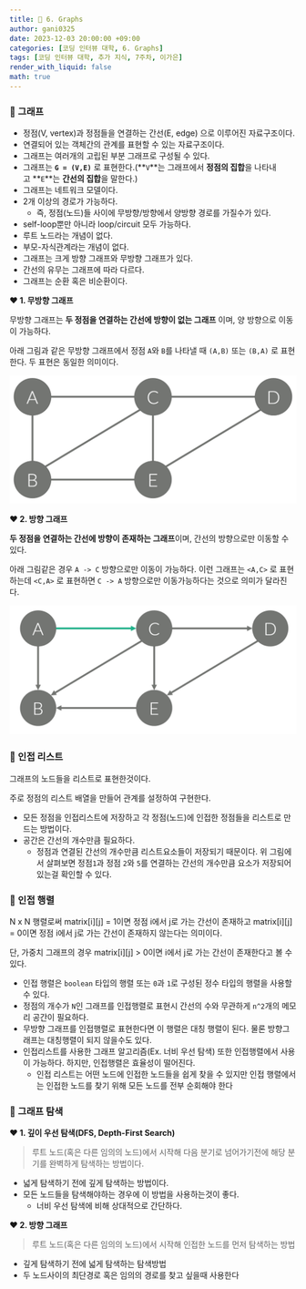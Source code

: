 ```yaml
---
title: 🐢 6. Graphs
author: gani0325
date: 2023-12-03 20:00:00 +09:00
categories: [코딩 인터뷰 대학, 6. Graphs]
tags: [코딩 인터뷰 대학, 추가 지식, 7주차, 이가은]
render_with_liquid: false
math: true
---
```


<h3> 🫧 그래프 </h3>

- 정점(V, vertex)과 정점들을 연결하는 간선(E, edge) 으로 이루어진 자료구조이다.
- 연결되어 있는 객체간의 관계를 표현할 수 있는 자료구조이다.
- 그래프는 여러개의 고립된 부분 그래프로 구성될 수 있다.
- 그래프는 **`G = (V,E)`** 로 표현한다.(**`V`**는 그래프에서 **정점의 집합**을 나타내고 **`E`**는 **간선의 집합**을 말한다.)
- 그래프는 네트워크 모델이다.
- 2개 이상의 경로가 가능하다.
  - 즉, 정점(노드)들 사이에 무방향/방향에서 양방향 경로를 가질수가 있다.
- self-loop뿐만 아니라 loop/circuit 모두 가능하다.
- 루트 노드라는 개념이 없다.
- 부모-자식관계라는 개념이 없다.
- 그래프는 크게 방향 그래프와 무방향 그래프가 있다.
- 간선의 유무는 그래프에 따라 다르다.
- 그래프는 순환 혹은 비순환이다.

**❤️ 1. 무방향 그래프**

무방향 그래프는 **두 정점을 연결하는 간선에 방향이 없는 그래프** 이며, 양 방향으로 이동이 가능하다.

아래 그림과 같은 무방향 그래프에서 정점 `A`와 `B`를 나타낼 때 `(A,B)` 또는 `(B,A)` 로 표현한다. 두 표현은 동일한 의미이다.

![22.png](/assets/img/gani0325/22.png)

**❤️ 2. 방향 그래프**

**두 정점을 연결하는 간선에 방향이 존재하는 그래프**이며, 간선의 방향으로만 이동할 수 있다.

아래 그림같은 경우 `A -> C` 방향으로만 이동이 가능하다. 이런 그래프는 `<A,C>` 로 표현하는데 `<C,A>` 로 표현하면 `C -> A` 방향으로만 이동가능하다는 것으로 의미가 달라진다.

![23.png](/assets/img/gani0325/23.png)

<h3> 🫧 인접 리스트 </h3>

그래프의 노드들을 리스트로 표현한것이다.

주로 정점의 리스트 배열을 만들어 관계를 설정하여 구현한다.

- 모든 정점을 인접리스트에 저장하고 각 정점(노드)에 인접한 정점들을 리스트로 만드는 방법이다.
- 공간은 간선의 개수만큼 필요하다.
  - 정점과 연결된 간선의 개수만큼 리스트요소들이 저장되기 때문이다. 위 그림에서 살펴보면 정점`1`과 정점 `2`와 `5`를 연결하는 간선의 개수만큼 요소가 저장되어 있는걸 확인할 수 있다.

<h3> 🫧 인접 행렬  </h3>

N x N 행렬로써 matrix[i][j] = 1이면 정점 i에서 j로 가는 간선이 존재하고 matrix[i][j] = 0이면 정점 i에서 j로 가는 간선이 존재하지 않는다는 의미이다.

단, 가중치 그래프의 경우 matrix[i][j] > 0이면 i에서 j로 가는 간선이 존재한다고 볼 수 있다.

- 인접 행렬은 `boolean` 타입의 행렬 또는 `0`과 `1`로 구성된 정수 타입의 행렬을 사용할 수 있다.
- 정점의 개수가 `N`인 그래프를 인접행렬로 표현시 간선의 수와 무관하게 `n^2`개의 메모리 공간이 필요하다.
- 무방향 그래프를 인접행렬로 표현한다면 이 행렬은 대칭 행렬이 된다. 물론 방향그래프는 대칭행렬이 되지 않을수도 있다.
- 인접리스트를 사용한 그래프 알고리즘(Ex. 너비 우선 탐색) 또한 인접행렬에서 사용이 가능하다. 하지만, 인접행렬은 효율성이 떨어진다.
  - 인접 리스트는 어떤 노드에 인접한 노드들을 쉽게 찾을 수 있지만 인접 행렬에서는 인접한 노드를 찾기 위해 모든 노드를 전부 순회해야 한다

<h3> 🫧 그래프 탐색 </h3>

**❤️ 1. 깊이 우선 탐색(DFS, Depth-First Search)**

> 루트 노드(혹은 다른 임의의 노드)에서 시작해 다음 분기로 넘어가기전에 해당 분기를 완벽하게 탐색하는 방법이다.

- 넓게 탐색하기 전에 깊게 탐색하는 방법이다.
- 모든 노드들을 탐색해야하는 경우에 이 방법을 사용하는것이 좋다.
  - 너비 우선 탐색에 비해 상대적으로 간단하다.

**❤️ 2. 방향 그래프**

> 루트 노드(혹은 다른 임의의 노드)에서 시작해 인접한 노드를 먼저 탐색하는 방법

- 깊게 탐색하기 전에 넓게 탐색하는 탐색방법
- 두 노드사이의 최단경로 혹은 임의의 경로를 찾고 싶을때 사용한다
